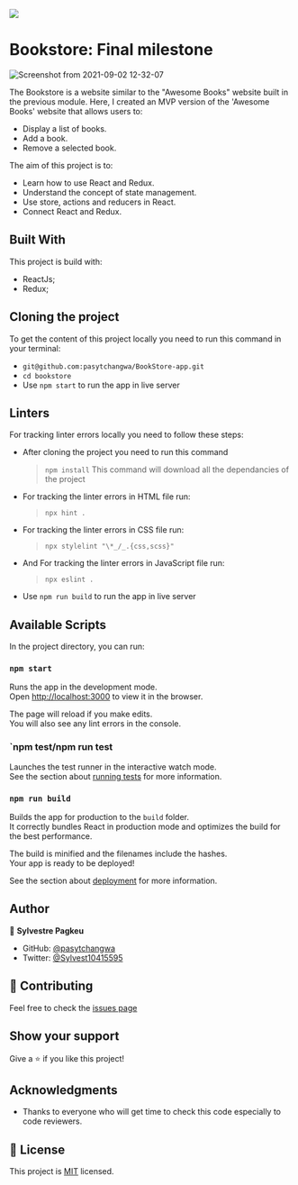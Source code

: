 ![](https://img.shields.io/badge/Microverse-blueviolet)

# Bookstore: Final milestone

![Screenshot from 2021-09-02 12-32-07](https://user-images.githubusercontent.com/64914462/131820361-d7c56304-065a-443a-b94f-f4d6c8e92933.png)

The Bookstore is a website similar to the "Awesome Books" website built in the previous module. Here, I created an MVP version of the 'Awesome Books' website that allows users to:

- Display a list of books.
- Add a book.
- Remove a selected book.

The aim of this project is to:
- Learn how to use React and Redux.
- Understand the concept of state management.
- Use store, actions and reducers in React.
- Connect React and Redux.

## Built With

This project is build with:

- ReactJs;
- Redux;

## Cloning the project

To get the content of this project locally you need to run this command in your terminal:

- `git@github.com:pasytchangwa/BookStore-app.git`
- `cd bookstore`
- Use `npm start` to run the app in live server

## Linters

For tracking linter errors locally you need to follow these steps:

- After cloning the project you need to run this command

  > `npm install`
  > This command will download all the dependancies of the project

- For tracking the linter errors in HTML file run:

  > `npx hint .`

- For tracking the linter errors in CSS file run:

  > `npx stylelint "\*_/_.{css,scss}"`

- And For tracking the linter errors in JavaScript file run:

  > `npx eslint .`

- Use `npm run build` to run the app in live server

## Available Scripts

In the project directory, you can run:

### `npm start`

Runs the app in the development mode.\
Open [http://localhost:3000](http://localhost:3000) to view it in the browser.

The page will reload if you make edits.\
You will also see any lint errors in the console.

### `npm test/npm run test

Launches the test runner in the interactive watch mode.\
See the section about [running tests](https://facebook.github.io/create-react-app/docs/running-tests) for more information.

### `npm run build`

Builds the app for production to the `build` folder.\
It correctly bundles React in production mode and optimizes the build for the best performance.

The build is minified and the filenames include the hashes.\
Your app is ready to be deployed!

See the section about [deployment](https://facebook.github.io/create-react-app/docs/deployment) for more information.

## Author

👤 **Sylvestre Pagkeu**

- GitHub: [@pasytchangwa](https://github.com/pasytchangwa)
- Twitter: [@Sylvest10415595](https://twitter.com/Sylvest10415595)

## :handshake: Contributing

Feel free to check the [issues page](https://github.com/pasytchangwa/Math/issues)

## Show your support

Give a :star: if you like this project!

## Acknowledgments

- Thanks to everyone who will get time to check this code especially to code reviewers.

## 📝 License

This project is [MIT](./MIT.md) licensed.
